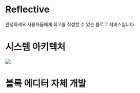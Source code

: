 # Reflective

안녕하세요 사용자들에게 회고를 작성할 수 있는 블로그 서비스입니다.

# 시스템 아키텍처

<img src="https://assetkungya.s3.ap-northeast-2.amazonaws.com/reflective.png">

# 블록 에디터 자체 개발
